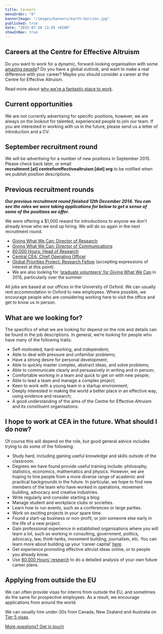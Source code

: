 ```yaml
---
title: Careers
menuOrder: "8"
bannerImage: "/images/banners/earth-horizon.jpg"
published: true
date: "2015-07-20 13:45 +0100"
showInNav: true
---
```


## Careers at the Centre for Effective Altruism

Do you want to work for a dynamic, forward-looking organisation with some [amazing people](/team)? Do you have a global outlook, and want to make a real difference with your career? Maybe you should consider a career at the Centre for Effective Altruism.

Read more about [why we're a fantastic place to work](/careers/why-work-for-the-us/).

## Current opportunities

We are not currently advertising for specific positions, however, we are always on the lookout for talented, experienced people to join our team. If you are interested in working with us in the future, please send us a letter of introduction and a CV.

## September recruitment round

We will be advertising for a number of new positions in September 2015. Please check back later, or email **recruitment&nbsp;[at]&nbsp;centreforeffectivealtruism&nbsp;[dot]&nbsp;org** to be notified when we publish position descriptions.

## Previous recruitment rounds

***Our previous recruitment round finished 12th December 2014. You can see the roles we were taking applications for below to get a sense of some of the positions we offer.***

We were offering a $1,000 reward for introductions to anyone we don’t already know who we end up hiring. We will do so again in the next recruitment round.

*   [Giving What We Can: Director of Research](/careers/director-of-research-for-giving-what-we-can/)
*   [Giving What We Can: Director of Communications](/careers/director-of-communications-for-giving-what-we-can/)
*   [80,000 Hours: Head of Research](/careers/head-of-research-for-80-000-hours/)
*   [Central CEA: Chief Operating Officer](/careers/chief-operating-officer-for-the-centre-for-effective-altruism/)
*   [Global Priorities Project: Research Fellow](/careers/the-global-priorities-project-is-seeking-a-research-fellow/) (accepting expressions of interest at this point)
*   We are also looking for [‘graduate volunteers’ for Giving What We Can](https://www.givingwhatwecan.org/get-involved/volunteer-or-work-us) in 2015, particularly over the summer

All jobs are based at our offices in the University of Oxford. We can usually rent accommodation in Oxford to new employees. Where possible, we encourage people who are considering working here to visit the office and get to know us in person.

## What are we looking for?

The specifics of what we are looking for depend on the role and details can be found in the job descriptions. In general, we’re looking for people who have many of the following traits:

*   Self-motivated, hard-working, and independent;
*   Able to deal with pressure and unfamiliar problems;
*   Have a strong desire for personal development;
*   Able to quickly master complex, abstract ideas, and solve problems;
*   Able to communicate clearly and persuasively in writing and in person;
*   Comfortable working in a team and quick to get on with new people;
*   Able to lead a team and manage a complex project;
*   Keen to work with a young team in a startup environment;
*   Deeply interested in making the world a better place in an effective way, using evidence and research;
*   A good understanding of the aims of the Centre for Effective Altruism and its constituent organisations.

## I hope to work at CEA in the future. What should I do now?

Of course this will depend on the role, but good general advice includes trying to do some of the following:

*   Study hard, including gaining useful knowledge and skills outside of the classroom.
*   Degrees we have found provide useful training include: philosophy, statistics, economics, mathematics and physics. However, we are hoping to hire people from a more diverse range of academic and practical backgrounds in the future. In particular, we hope to find new members of the team who have worked in operations, movement building, advocacy and creative industries.
*   Write regularly and consider starting a blog.
*   Manage student and workplace clubs or societies.
*   Learn how to run events, such as a conferences or large parties.
*   Work on exciting projects in your spare time.
*   Found a start-up business or non-profit, or join someone else early in the life of a new project.
*   Gain professional experience in established organisations where you will learn a lot, such as working in consulting, government, politics, advocacy, law, think-tanks, movement building, journalism, etc. You can learn more about building up your ‘career capital’ [here](https://80000hours.org/career-guide/).
*   Get experience promoting effective altruist ideas online, or to people you already know.
*   Use [80,000 Hours’ research](https://80000hours.org/) to do a detailed analysis of your own future career plans.

## Applying from outside the EU

We can often provide visas for interns from outside the EU, and sometimes do the same for prospective employees. As a result, we encourage applications from around the world.

We can usually hire under-30s from Canada, New Zealand and Australia on [Tier 5 visas](https://www.gov.uk/tier-5-youth-mobility/overview).


<p class="center"><a href="/contact" class="btn btn-primary">More questions? Get in touch <i class="fa fa-at"></i> <i class="fa fa-phone"></i> <i class="fa fa-envelope"></i></a></p>

